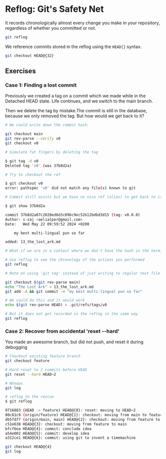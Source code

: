 # Reflog: Git's Safety Net

It records chronologically almost every change you make in your repository, regardless of whether you committed or not.

```bash
git reflog
```

We reference commits stored in the reflog using the `HEAD{}` syntax.

```bash
git checkout HEAD@{32}
```

## Exercises

### Case 1: Finding a lost commit

Previously we created a tag on a commit which we made while in the Detached HEAD state.
Life continues, and we switch to the main branch.

Then we delete the tag by mistake.The commit is still in the database, because we only removed the tag. But how would we get back to it?

```bash
# We could write down the commit hash.

git checkout main
git rev-parse --verify v0
git checkout v0
```

```bash
# Simulate fat fingers by deleting the tag

$ git tag -d v0
Deleted tag 'v0' (was 37b8d2a)
```

```bash
# Try to checkout the ref

$ git checkout v0
error: pathspec 'v0' did not match any file(s) known to git

# Commit still exists but we have no nice ref (alias) to get back to it

$ git show 37b8d2a

commit 37b8d2a07c2020ed6d3c09bc9ec52b12bdbd3d15 (tag: v0.0.0)
Author: s-zaj <aelialper@gmail.com>
Date:   Wed May 22 09:59:52 2024 +0200

    my best multi-lingual pun so far

added: 13_the_lost_ark.md
```

```bash
# What if we are in a context where we don't have the hash in the terminal output anymore?

# Use reflog to see the chronology of the actions you performed
git reflog
```

```bash
# Note on using 'git tag' instead of just writing to regular text file refs/tags/v0

git checkout $(git rev-parse main)
echo "The Lost Ark" > 13_the_lost_ark.md
git add -A && git commit -m "my best multi-lingual pun so far"

# We could do this and it would work
echo $(git rev-parse HEAD) > .git/refs/tags/v0

# But it does not get recorded in the reflog in the same way
git reflog

```

### Case 2: Recover from accidental 'reset --hard'

You made an awesome branch, but did not push, and reset it during debugging

```bash
# Checkout existing feature branch
git checkout feature

# Hard reset to 2 commits before HEAD
git reset --hard HEAD~2

# Whoops
git log
```

```bash
# reflog to the rescue
$ git reflog

9716883 (HEAD -> feature) HEAD@{0}: reset: moving to HEAD~2
80c81c9 (origin/feature) HEAD@{1}: checkout: moving from main to feature
db5fd77 (origin/main, main) HEAD@{2}: checkout: moving from feature to main
c51e638 HEAD@{3}: checkout: moving from feature to main
bfcf6ea HEAD@{4}: commit: conclude idea
a54e002 HEAD@{5}: commit: develop idea
a312ce1 HEAD@{6}: commit: using git to invent a timemachine
```

```bash
git checkout HEAD@{4}
git log
```
